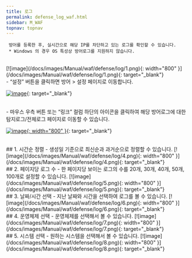 ```yaml
---
title: 로그
permalink: defense_log_waf.html
sidebar: M_WAF
topnav: topnav
---
```


     방어를 등록한 후, 실시간으로 해당 IP를 차단하고 있는 로그를 확인할 수 있습니다.
     * Windows 의 경우 OS 특성상 방어로그를 지원하지 않습니다.

<br />
[![image](/docs/images/Manual/waf/defense/log/1.png){: width="800" }](/docs/images/Manual/waf/defense/log/1.png){: target="_blank"}

<br />
- “설정” 버튼을 클릭하면 방어 > 설정 페이지로 이동합니다.

[![image](/docs/images/Manual/waf/defense/log/2.png)](/docs/images/Manual/waf/defense/log/2.png){: target="_blank"}

<br />
- 마우스 우측 버튼 또는 “링크” 컬럼 하단의 아이콘을 클릭하여 해당 방어로그에 대한 탐지로그/전체로그 페이지로 이동할 수 있습니다.

 [![image](/docs/images/Manual/waf/defense/log/3.png){: width="800" }](/docs/images/Manual/waf/defense/log/3.png){: target="_blank"}

<br />
## 1. 시간순 정렬
- 생성일 기준으로 최신순과 과거순으로 정렬할 수 있습니다.   
[![image](/docs/images/Manual/waf/defense/log/4.png){: width="800" }](/docs/images/Manual/waf/defense/log/4.png){: target="_blank"}
 
<br />
## 2. 페이지당 로그 수
- 한 페이지당 보이는 로그의 수를 20개, 30개, 40개, 50개, 100개로 설정할 수 있습니다.   
[![image](/docs/images/Manual/waf/defense/log/5.png){: width="800" }](/docs/images/Manual/waf/defense/log/5.png){: target="_blank"}
 
<br />
## 3. 날짜/시간 선택
- 지난 날짜와 시간을 선택하여 로그를 볼 수 있습니다.   
[![image](/docs/images/Manual/waf/defense/log/6.png){: width="800" }](/docs/images/Manual/waf/defense/log/6.png){: target="_blank"}
 
<br />
## 4. 운영체제 선택
- 운영체제를 선택해서 볼 수 있습니다.   
[![image](/docs/images/Manual/waf/defense/log/7.png){: width="800" }](/docs/images/Manual/waf/defense/log/7.png){: target="_blank"}
 
<br />
## 5. 시스템 선택
- 원하는 시스템을 선택해서 볼 수 있습니다.   
[![image](/docs/images/Manual/waf/defense/log/8.png){: width="800" }](/docs/images/Manual/waf/defense/log/8.png){: target="_blank"}